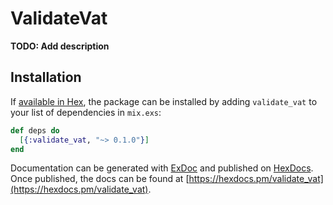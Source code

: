 # ValidateVat

**TODO: Add description**

## Installation

If [available in Hex](https://hex.pm/docs/publish), the package can be installed
by adding `validate_vat` to your list of dependencies in `mix.exs`:

```elixir
def deps do
  [{:validate_vat, "~> 0.1.0"}]
end
```

Documentation can be generated with [ExDoc](https://github.com/elixir-lang/ex_doc)
and published on [HexDocs](https://hexdocs.pm). Once published, the docs can
be found at [https://hexdocs.pm/validate_vat](https://hexdocs.pm/validate_vat).

